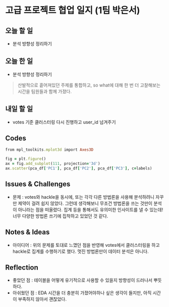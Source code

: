 # 고급 프로젝트 협업 일지 (1팀 박은서)

## 오늘 할 일
* 분석 방향성 정리하기
## 오늘 한 일
* 분석 방향성 정리하기
> 산발적으로 흩어져있던 주제를 통합하고, so what에 대해 한 번 더 고찰해보는 시간을 팀원들과 함께 가졌다.
## 내일 할 일
* votes 기준 클러스터링 다시 진행하고 user_id 넘겨주기
## Codes
```ruby
from mpl_toolkits.mplot3d import Axes3D

fig = plt.figure()
ax = fig.add_subplot(111, projection='3d')
ax.scatter(pca_df['PC1'], pca_df['PC2'], pca_df['PC3'], c=labels)
```
## Issues & Challenges
* 문제 : votes와 hackle을 동시에, 또는 각각 다른 방법론을 사용해 분석하려니 자꾸만 제약이 걸려 쉽지 않았다. 그런데 생각해보니 무조건 방법론을 쓰는 것만이 분석이 아니라는 점을 떠올렸다. 집계 등을 통해서도 유의미한 인사이트를 낼 수 있는데! 너무 다양한 방법론 쓰기에 집착하고 있었던 것 같다.
## Notes & Ideas
* 아이디어 : 위의 문제를 토대로 느꼈던 점을 반영해 votes에서 클러스터링을 하고 hackle로 집계를 수행하기로 했다. 멋진 방법론만이 데이터 분석은 아니다.
## Reflection
* 좋았던 점 : 테이블을 어떻게 유기적으로 사용할 수 있을지 방향성이 드러나서 뿌듯하다.
* 아쉬웠던 점 : EDA 시간을 더 충분히 가졌어야하나 싶은 생각이 들지만, 아직 시간이 부족하지 않아서 괜찮았다.
